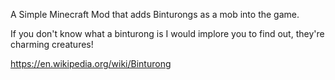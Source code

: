 A Simple Minecraft Mod that adds Binturongs as a mob into the game. 

If you don't know what a binturong is I would implore you to find out, they're charming creatures!

https://en.wikipedia.org/wiki/Binturong
